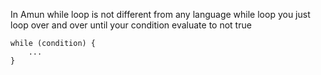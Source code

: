 In Amun while loop is not different from any language while loop you just loop over and over until your condition evaluate to not true

```
while (condition) {
    ...
}
```